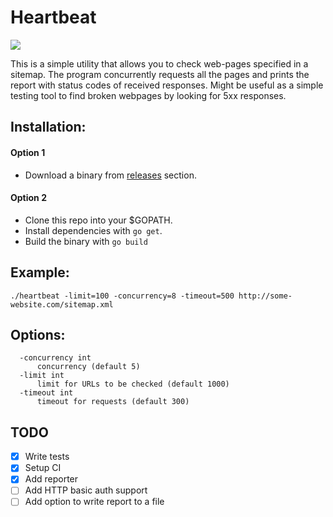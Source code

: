 # Heartbeat

![](https://travis-ci.org/luchkonikita/heartbeat.svg?branch=master)

This is a simple utility that allows you to check web-pages specified in a sitemap.
The program concurrently requests all the pages and prints the report with status
codes of received responses. Might be useful as a simple testing tool to find broken webpages
by looking for 5xx responses.

## Installation:

#### Option 1

- Download a binary from [releases](https://github.com/luchkonikita/heartbeat/releases) section.

#### Option 2
- Clone this repo into your $GOPATH.
- Install dependencies with `go get`.
- Build the binary with `go build`

## Example:

```
./heartbeat -limit=100 -concurrency=8 -timeout=500 http://some-website.com/sitemap.xml
```


## Options:

```
  -concurrency int
      concurrency (default 5)
  -limit int
      limit for URLs to be checked (default 1000)
  -timeout int
      timeout for requests (default 300)
```

## TODO

- [x] Write tests
- [x] Setup CI
- [x] Add reporter
- [ ] Add HTTP basic auth support
- [ ] Add option to write report to a file